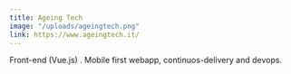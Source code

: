 ```yaml
---
title: Ageing Tech
image: "/uploads/ageingtech.png"
link: https://www.ageingtech.it/
---
```


Front-end (Vue.js) . Mobile first webapp, continuos-delivery and devops.